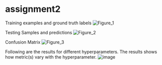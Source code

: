 # assignment2

Training examples and ground truth labels
![Figure_1](https://user-images.githubusercontent.com/37702725/132055125-c855713e-6821-4da2-b0f0-205807f3a572.png)

Testing Samples and predictions
![Figure_2](https://user-images.githubusercontent.com/37702725/132055215-43d12a0c-cf20-4076-910c-3e350acd7cab.png)

Confusion Matrix
![Figure_3](https://user-images.githubusercontent.com/37702725/132055247-a81013d0-8dc4-44f8-8ef2-0189f846ba57.png)

Following are the results for different hyperparameters. The results shows how metric(s) vary with the hyperparameter.
![image](https://user-images.githubusercontent.com/37702725/132888764-fdca50b0-d305-4014-bf09-e501da1af724.png)

